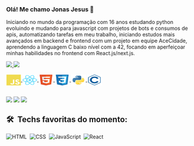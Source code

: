 ### Olá! Me chamo Jonas Jesus 👋
Iniciando no mundo da programação com 16 anos estudando python evoluindo e mudando para javascript com projetos de bots e consumos de apis, automatizando tarefas em meu trabalho, iniciando estudos mais avançados em  backend e frontend com um projeto em equipe AceCidade, aprendendo a linguagem C baixo nível com a 42, focando em aperfeiçoar minhas habilidades no frontend com React.js/next.js.

<div align="start" height="180px" >
  <a href="https://github.com/JonasJesus42">
  <img height="180em" src="https://github-readme-stats.vercel.app/api?username=jonasjesus42&show_icons=true&theme=dark&include_all_commits=true&count_private=true"/>
  <img height="180em" src="https://github-readme-stats.vercel.app/api/top-langs/?username=jonasjesus42&layout=compact&langs_count=7&theme=dark"/>
</div>

 <div style="display: inline_block"><br>
  <img align="center" alt="Jonas-Js" height="30" width="40" src="https://raw.githubusercontent.com/devicons/devicon/master/icons/javascript/javascript-plain.svg">
  <!-<img align="center" alt="Jonas-Ts" height="30" width="40" src="https://raw.githubusercontent.com/devicons/devicon/master/icons/typescript/typescript-plain.svg">
  <img align="center" alt="Jonas-React" height="30" width="40" src="https://raw.githubusercontent.com/devicons/devicon/master/icons/react/react-original.svg">
  <img align="center" alt="Jonas-HTML" height="30" width="40" src="https://raw.githubusercontent.com/devicons/devicon/master/icons/html5/html5-original.svg">
  <img align="center" alt="Jonas-CSS" height="30" width="40" src="https://raw.githubusercontent.com/devicons/devicon/master/icons/css3/css3-original.svg">
  <img align="center" alt="Jonas-Python" height="30" width="40" src="https://raw.githubusercontent.com/devicons/devicon/master/icons/python/python-original.svg">
   <img align="center" alt="Jonas-C" height="30" width="40" src="https://github.com/devicons/devicon/blob/master/icons/c/c-line.svg">
</div>
      
##
  
<div> 
  <a href="https://instagram.com/jonas-s-jesus" target="_blank"><img src="https://img.shields.io/badge/-Instagram-%23E4405F?style=for-the-badge&logo=instagram&logoColor=white" target="_blank"></a> 
  <a href = "mailto:jonasdasilvajesus@gmail.com"><img src="https://img.shields.io/badge/-Gmail-%23333?style=for-the-badge&logo=gmail&logoColor=white" target="_blank"></a>
  <a href="https://www.linkedin.com/in/jonas-jesus-177967191" target="_blank"><img src="https://img.shields.io/badge/-LinkedIn-%230077B5?style=for-the-badge&logo=linkedin&logoColor=white" target="_blank"></a> 
  </div>
  
  ## 🛠 &nbsp;Techs favoritas do momento:

![HTML](https://img.shields.io/badge/-HTML-05122A?style=flat&logo=HTML5)&nbsp;
![CSS](https://img.shields.io/badge/-CSS-05122A?style=flat&logo=CSS3&logoColor=1572B6)&nbsp;
![JavaScript](https://img.shields.io/badge/-JavaScript-05122A?style=flat&logo=javascript)&nbsp;
![React](https://img.shields.io/badge/-React-05122A?style=flat&logo=react)&nbsp;
